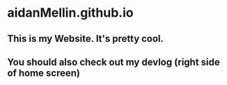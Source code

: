 # aidanMellin.github.io

## This is my Website. It's pretty cool.
## You should also check out my devlog (right side of home screen)
